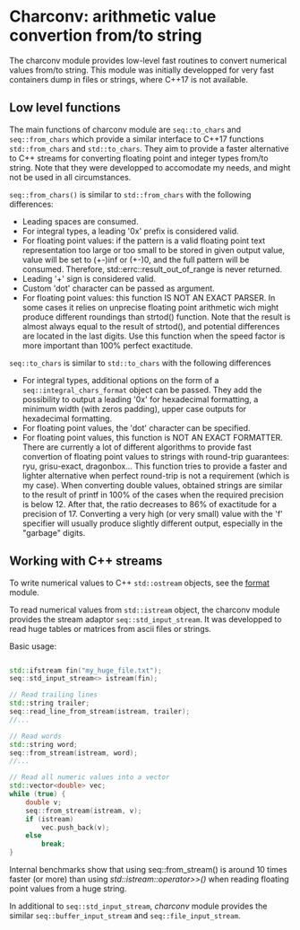 # Charconv: arithmetic value convertion from/to string

The charconv module provides low-level fast routines to convert numerical values from/to string.
This module was initially developped for very fast containers dump in files or strings, where C++17 is not available.

## Low level functions


The main functions of charconv module are `seq::to_chars` and `seq::from_chars` which provide a similar interface to C++17 functions `std::from_chars` and `std::to_chars`. 
They aim to provide a faster alternative to C++ streams for converting floating point and integer types from/to string. Note that they were developped to accomodate my needs, and might not be used in all circumstances.

`seq::from_chars()` is similar to `std::from_chars` with the following differences:
-	Leading spaces are consumed.
-	For integral types, a leading '0x' prefix is considered valid.
-	For floating point values: if the pattern is a valid floating point text representation too large or too small to be stored in given output value, value will be set to (+-)inf or (+-)0, 
	and the full pattern will be consumed. Therefore, std::errc::result_out_of_range is never returned.
-	Leading '+' sign is considered valid.
-	Custom 'dot' character can be passed as argument.
-	For floating point values: this function IS NOT AN EXACT PARSER. In some cases it relies on unprecise floating point arithmetic wich might produce different roundings than strtod() function.
	Note that the result is almost always equal to the result of strtod(), and potential differences are located in the last digits. Use this function when the speed factor is more important than 100% perfect exactitude.

`seq::to_chars` is similar to `std::to_chars` with the following differences
-	For integral types, additional options on the form of a `seq::integral_chars_format` object can be passed. They add the possibility to output a leading '0x' for hexadecimal
	formatting, a minimum width (with zeros padding), upper case outputs for hexadecimal formatting.
-	For floating point values, the 'dot' character can be specified.
-	For floating point values, this function is NOT AN EXACT FORMATTER.
	There are currently a lot of different algorithms to provide fast convertion of floating point values to strings with round-trip guarantees: ryu, grisu-exact, dragonbox... 
	This function tries to provide a faster and lighter alternative when perfect round-trip is not a requirement (which is my case).
	When converting double values, obtained strings are similar to the result of printf in 100% of the cases when the required precision is below 12. 
	After that, the ratio decreases to 86% of exactitude for a precision of 17. Converting a very high (or very small) value with the 'f' specifier will usually produce slightly different output, especially in the "garbage" digits.


## Working with C++ streams


To write numerical values to C++ `std::ostream` objects, see the [format](format.md) module.

To read numerical values from `std::istream` object, the charconv module provides the stream adaptor `seq::std_input_stream`.
It was developped to read huge tables or matrices from ascii files or strings.

Basic usage:

```cpp

std::ifstream fin("my_huge_file.txt");
seq::std_input_stream<> istream(fin);

// Read trailing lines
std::string trailer;
seq::read_line_from_stream(istream, trailer);
//...

// Read words
std::string word;
seq::from_stream(istream, word);
//...

// Read all numeric values into a vector
std::vector<double> vec;
while (true) {
	double v;
	seq::from_stream(istream, v);
	if (istream)
		vec.push_back(v);
	else
		break;
}

```

Internal benchmarks show that using seq::from_stream() is around 10 times faster (or more) than using *std::istream::operator>>()* when reading floating point values from a huge string.

In additional to `seq::std_input_stream`, *charconv* module provides the similar `seq::buffer_input_stream` and `seq::file_input_stream`.